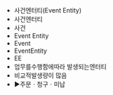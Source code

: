 - 사건엔터티(Event Entity)
- 사건엔터티
- 사건
- Event Entity
- Event
- EventEntity
- EE
- 업무를수행함에따라 발생되는엔터티
- 비교적발생량이 많음
- ▶️주문ㆍ청구ㆍ미납